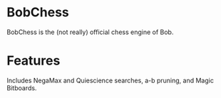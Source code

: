 # BobChess

BobChess is the (not really) official chess engine of Bob. 


# Features

Includes NegaMax and Quiescience searches, a-b pruning, and Magic Bitboards.